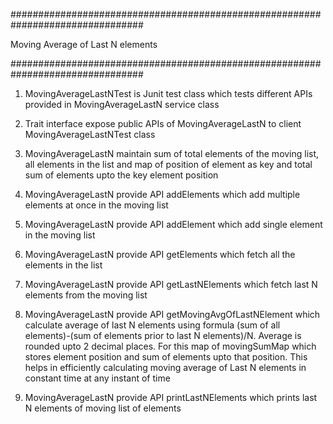 ################################################################################

   Moving Average of Last N elements

################################################################################


1. MovingAverageLastNTest is Junit test class which tests different APIs provided in MovingAverageLastN service class

2. Trait interface expose public APIs of MovingAverageLastN to client MovingAverageLastNTest class

3.  MovingAverageLastN maintain sum of total elements of the moving list, all elements in the list and map of position of element as key and total sum of  elements upto the key element position

4. MovingAverageLastN provide API addElements which add multiple elements at once in the moving list

5. MovingAverageLastN provide API addElement which add single element in the moving list

6. MovingAverageLastN provide API getElements which fetch all the elements in the list

7. MovingAverageLastN provide API getLastNElements which fetch last N elements from the moving list

8. MovingAverageLastN provide API getMovingAvgOfLastNElement which calculate average of last N elements using formula (sum of all elements)-(sum of elements prior to last N elements)/N. Average is rounded upto 2 decimal places.
   For this map of movingSumMap which stores element position and sum of elements upto that position. This helps in efficiently calculating moving average of Last N elements in constant time at any instant of time

9. MovingAverageLastN provide API printLastNElements which prints last N elements of moving list of elements



